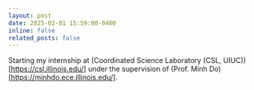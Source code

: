 ```yaml
---
layout: post
date: 2025-02-01 15:59:00-0400
inline: false
related_posts: false
---
```


Starting my internship at (Coordinated Science Laboratory (CSL, UIUC))[https://csl.illinois.edu/] under the supervision of (Prof. Minh Do)[https://minhdo.ece.illinois.edu/].